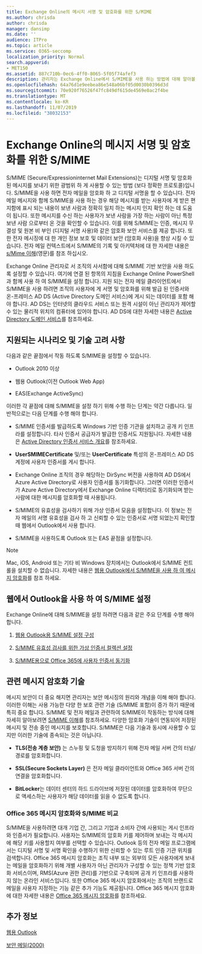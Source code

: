```yaml
---
title: Exchange Online의 메시지 서명 및 암호화를 위한 S/MIME
ms.author: chrisda
author: chrisda
manager: dansimp
ms.date: ''
audience: ITPro
ms.topic: article
ms.service: O365-seccomp
localization_priority: Normal
search.appverid:
- MET150
ms.assetid: 887c710b-0ec6-4ff0-8065-5f05f74afef3
description: 관리자는 Exchange Online에서 S/MIME을 사용 하는 방법에 대해 알아볼 수 있습니다.
ms.openlocfilehash: 64a76d1e9eebea86e548a06bf05d0030b0396d3d
ms.sourcegitcommit: 70e920f76526f47fc849df615de4569e0ac2f4be
ms.translationtype: MT
ms.contentlocale: ko-KR
ms.lasthandoff: 11/07/2019
ms.locfileid: "38032153"
---
```

# <a name="smime-for-message-signing-and-encryption-in-exchange-online"></a>Exchange Online의 메시지 서명 및 암호화를 위한 S/MIME

S/MIME (Secure/Expressioninternet Mail Extensions)는 디지털 서명 및 암호화 된 메시지를 보내기 위한 광범위 하 게 사용할 수 있는 방법 (보다 정확한 프로토콜)입니다. S/MIME을 사용 하면 전자 메일을 암호화 하 고 디지털 서명을 할 수 있습니다. 전자 메일 메시지와 함께 S/MIME을 사용 하는 경우 해당 메시지를 받는 사용자에 게 받은 편지함에 표시 되는 내용이 보낸 사람과 정확히 일치 하는 메시지 인지 확인 하는 데 도움이 됩니다. 또한 메시지를 수신 하는 사용자가 보낸 사람을 가장 하는 사람이 아닌 특정 보낸 사람 으로부터 온 것을 확인할 수 있습니다. 이를 위해 S/MIME는 인증, 메시지 무결성 및 원본 비 부인 (디지털 서명 사용)와 같은 암호화 보안 서비스를 제공 합니다. 또한 전자 메시징에 대 한 개인 정보 보호 및 데이터 보안 (암호화 사용)을 향상 시킬 수 있습니다. 전자 메일 컨텍스트에서 S/MIME의 기록 및 아키텍처에 대 한 자세한 내용은 [s/Mime 이해](https://go.microsoft.com/fwlink/?LinkID=393948)(영문)를 참조 하십시오.

Exchange Online 관리자로 서 조직의 사서함에 대해 S/MIME 기반 보안을 사용 하도록 설정할 수 있습니다. 여기에 연결 된 항목의 지침을 Exchange Online PowerShell과 함께 사용 하 여 S/MIME을 설정 합니다. 지원 되는 전자 메일 클라이언트에서 S/MIME을 사용 하려면 조직의 사용자에 게 서명 및 암호화를 위해 발급 된 인증서와 온-프레미스 AD DS (Active Directory 도메인 서비스)에 게시 되는 데이터를 포함 해야 합니다. AD DS는 인터넷의 클라우드 서비스 또는 원격 시설이 아닌 관리자가 제어할 수 있는 물리적 위치의 컴퓨터에 있어야 합니다. AD DS에 대한 자세한 내용은 [Active Directory 도메인 서비스](https://go.microsoft.com/fwlink/?LinkID=394064)를 참조하세요.

## <a name="supported-scenarios-and-technical-considerations"></a>지원되는 시나리오 및 기술 고려 사항

다음과 같은 끝점에서 작동 하도록 S/MIME을 설정할 수 있습니다.

- Outlook 2010 이상

- 웹용 Outlook(이전 Outlook Web App)

- EAS(Exchange ActiveSync)

이러한 각 끝점에 대해 S/MIME을 설정 하기 위해 수행 하는 단계는 약간 다릅니다. 일반적으로는 다음 단계를 수행 해야 합니다.

- S/MIME 인증서를 발급하도록 Windows 기반 인증 기관을 설치하고 공개 키 인프라를 설정합니다. 타사 인증서 공급자가 발급한 인증서도 지원됩니다. 자세한 내용은 [Active Directory 인증서 서비스 개요](https://technet.microsoft.com/library/hh831740.aspx)를 참조하세요.

- **UserSMIMECertificate** 및/또는 **UserCertificate** 특성의 온-프레미스 AD DS 계정에 사용자 인증서를 게시 합니다.

- Exchange Online 조직의 경우 해당하는 DirSync 버전을 사용하여 AD DS에서 Azure Active Directory로 사용자 인증서를 동기화합니다. 그러면 이러한 인증서가 Azure Active Directory에서 Exchange Online 디렉터리로 동기화되며 받는 사람에 대한 메시지를 암호화할 때 사용됩니다.

- S/MIME의 유효성을 검사하기 위해 가상 인증서 모음을 설정합니다. 이 정보는 전자 메일의 서명 유효성을 검사 하 고 신뢰할 수 있는 인증서로 서명 되었는지 확인할 때 웹에서 Outlook에서 사용 합니다.

- S/MIME을 사용하도록 Outlook 또는 EAS 끝점을 설정합니다.

> [!NOTE]
> Mac, iOS, Android 또는 기타 비 Windows 장치에서는 Outlook에서 S/MIME 컨트롤을 설치할 수 없습니다. 자세한 내용은 [웹용 Outlook에서 S/MIME을 사용 하 여 메시지 암호화](https://support.office.com/article/878c79fc-7088-4b39-966f-14512658f480)를 참조 하세요.

## <a name="setup-smime-with-outlook-on-the-web"></a>웹에서 Outlook을 사용 하 여 S/MIME 설정

Exchange Online에 대해 S/MIME을 설정 하려면 다음과 같은 주요 단계를 수행 해야 합니다.

1. [웹용 Outlook용 S/MIME 설정 구성](configure-s-mime-settings-for-outlook-web-app.md)

2. [S/MIME 유효성 검사를 위한 가상 인증서 컬렉션 설정](set-up-virtual-certificate-collection-to-validate-s-mime.md)

3. [S/MIME용으로 Office 365에 사용자 인증서 동기화](sync-user-certificates-to-office-365-for-s-mime.md)

## <a name="related-message-encryption-technologies"></a>관련 메시지 암호화 기술

메시지 보안이 더 중요 해지면 관리자는 보안 메시징의 원리와 개념을 이해 해야 합니다. 이러한 이해는 사용 가능한 다양 한 보호 관련 기술 (S/MIME 포함)이 증가 하기 때문에 특히 중요 합니다. S/MIME 및 전자 메일과 관련하여 S/MIME이 작동하는 방식에 대해 자세히 알아보려면 [S/MIME 이해](https://go.microsoft.com/fwlink/?LinkID=393948)를 참조하세요. 다양한 암호화 기술이 연동되어 저장된 메시지 및 전송 중인 메시지를 보호합니다. S/MIME은 다음 기술과 동시에 사용할 수 있지만 이러한 기술에 종속되는 것은 아닙니다.

- **TLS(전송 계층 보안)** 는 스누핑 및 도청을 방지하기 위해 전자 메일 서버 간의 터널/경로를 암호화합니다.

- **SSL(Secure Sockets Layer)** 은 전자 메일 클라이언트와 Office 365 서버 간의 연결을 암호화합니다.

- **BitLocker**는 데이터 센터의 하드 드라이브에 저장된 데이터를 암호화하여 무단으로 액세스하는 사용자가 해당 데이터를 읽을 수 없도록 합니다.

### <a name="smime-compared-with-office-365-message-encryption"></a>Office 365 메시지 암호화와 S/MIME 비교

S/MIME을 사용하려면 대개 기업 간, 그리고 기업과 소비자 간에 사용되는 게시 인프라와 인증서가 필요합니다. 사용자는 S/MIME의 암호화 키를 제어하며 보내는 각 메시지에 해당 키를 사용할지 여부를 선택할 수 있습니다. Outlook 등의 전자 메일 프로그램에서는 디지털 서명 및 서명 확인을 수행하기 위한 신뢰할 수 있는 루트 인증 기관 위치를 검색합니다. Office 365 메시지 암호화는 조직 내부 또는 외부의 모든 사용자에게 보내는 메일을 암호화하기 위해 개별 사용자가 아닌 관리자가 구성할 수 있는 정책 기반 암호화 서비스이며, RMS(Azure 권한 관리)를 기반으로 구축되며 공개 키 인프라를 사용하지 않는 온라인 서비스입니다. 또한 Office 365 메시지 암호화에서는 조직의 브랜드로 메일을 사용자 지정하는 기능 같은 추가 기능도 제공됩니다. Office 365 메시지 암호화에 대한 자세한 내용은 [Office 365 메시지 암호화](https://go.microsoft.com/fwlink/?LinkID=392525)를 참조하세요.

## <a name="more-information"></a>추가 정보

[웹용 Outlook](https://technet.microsoft.com/library/3814b665-01e8-4881-9a44-163f14789ee4.aspx)

[보안 메일(2000)](https://technet.microsoft.com/library/cc962043.aspx)
